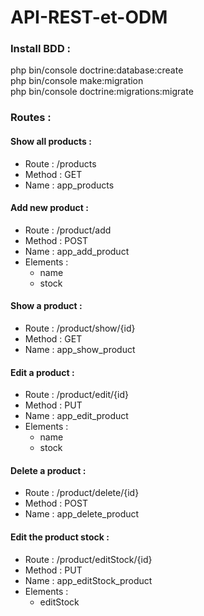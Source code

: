 ﻿# API-REST-et-ODM

### <p>Install BDD :</br> 
php bin/console doctrine:database:create</br>
php bin/console make:migration</br>
php bin/console doctrine:migrations:migrate</p>

### Routes :
#### Show all products : </br>
  - Route : /products </br>
  - Method : GET </br>
  - Name : app_products </br>
#### Add new product : 
  - Route : /product/add 
  - Method : POST
  - Name : app_add_product
  - Elements : 
    - name
    - stock
#### Show a product : 
  - Route : /product/show/{id}
  - Method : GET
  - Name : app_show_product
#### Edit a product : 
  - Route : /product/edit/{id}
  - Method : PUT
  - Name : app_edit_product
  - Elements : 
    - name
    - stock
#### Delete a product : 
  - Route : /product/delete/{id}
  - Method : POST
  - Name : app_delete_product
#### Edit the product stock : 
  - Route : /product/editStock/{id} 
  - Method : PUT
  - Name : app_editStock_product
  - Elements : 
    - editStock
